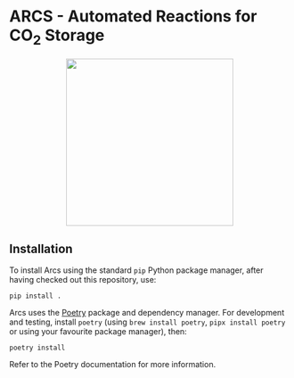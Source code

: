 # ARCS - Automated Reactions for CO<sub>2</sub> Storage
<p align="center">
 <img src="./assets/ARCS_Logo.png" width="300" height="300">
</p>

## Installation
To install Arcs using the standard `pip` Python package manager, after having checked out this repository, use:

```
pip install .
```

Arcs uses the [Poetry](https://python-poetry.org) package and dependency manager. For development and testing, install `poetry` (using `brew install poetry`, `pipx install poetry` or using your favourite package manager), then:

```
poetry install
```

Refer to the Poetry documentation for more information.
